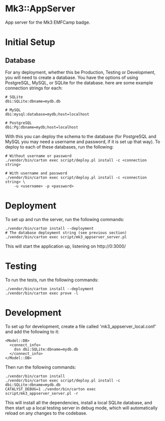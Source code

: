 # Mk3::AppServer

App server for the Mk3 EMFCamp badge.

# Initial Setup

## Database

For any deployment, whether this be Production, Testing or Development, you
will need to create a database. You have the options of using PostgreSQL,
MySQL, or SQLite for the database. here are some example connection strings for
each:

```
# SQLite
dbi:SQLite:dbname=mydb.db

# MySQL
dbi:mysql:database=mydb;host=localhost

# PostgreSQL
dbi:Pg:dbname=mydb;host=localhost
```

With this you can deploy the schema to the database (for PostgreSQL and MySQL
you may need a username and password, if it is set up that way). To deploy to
each of these databases, run the following:

```
# Without username or password
./vendor/bin/carton exec script/deploy.pl install -c <connection string>

# With username and password
./vendor/bin/carton exec script/deploy.pl install -c <connection string> \
    -u <username> -p <password>
```

# Deployment

To set up and run the server, run the following commands:

```
./vendor/bin/carton install --deployment
# The database deployment string (see previous section)
./vendor/bin/carton exec script/mk3_appserver_server.pl
```

This will start the application up, listening on http://0:3000/

# Testing

To run the tests, run the following commands:

```
./vendor/bin/carton install --deployment
./vendor/bin/carton exec prove -l
```

# Development

To set up for development, create a file called 'mk3_appserver_local.conf' and
add the following to it:

```
<Model::DB>
  <connect_info>
    dsn dbi:SQLite:dbname=mydb.db
  </connect_info>
</Model::DB>
```

Then run the following commands:

```
./vendor/bin/carton install
./vendor/bin/carton exec script/deploy.pl install -c dbi:SQLite:dbname=mydb.db
CATALYST_DEBUG=1 ./vendor/bin/carton exec script/mk3_appserver_server.pl -r
```

This will install all the dependencies, install a local SQLite database, and
then start up a local testing server in debug mode, which will automatically
reload on any changes to the codebase.
